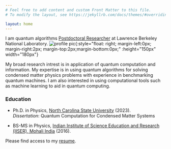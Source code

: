 ```yaml
---
# Feel free to add content and custom Front Matter to this file.
# To modify the layout, see https://jekyllrb.com/docs/themes/#overriding-theme-defaults

layout: home
---
```


<span style="color:black; font-family:Sans; font-size: 1em;">
</span>


 I am quantum algorithms [Postdoctoral Researcher](https://crd.lbl.gov/divisions/amcr/computational-science-dept/quist/quist-staff/akhil-francis/) at Lawrence Berkeley National Laboratory. 
![profile pic](../images/profile_pic.jpg){:style="float: right; margin-left:0px; margin-right:2px; margin-top:2px;margin-bottom:0px;" :height="150px" width="180px"}

  My broad research intrest is in application of quantum computation and information. My expertise is in using quantum algorithms for solving condensed matter physics problems with experience in benchmarking quantum machines. I am also interested in using computational tools such as machine learning to aid in quantum computing.




### Education
* Ph.D. in Physics, [North Carolina State University](https://physics.ncsu.edu) (2023).
	<br>
  *Dissertation*: Quantum Computation for Condensed Matter Systems

*  BS-MS in Physics, [Indian Institute of Science Education and Research (IISER), Mohali India](https://www.iisermohali.ac.in/) (2016). 




Please find access to my  [resume]( https://drive.google.com/file/d/1d9hHp2UrqfKez4yRROMpgIRpoTsQJ3L0/view?usp=sharing).